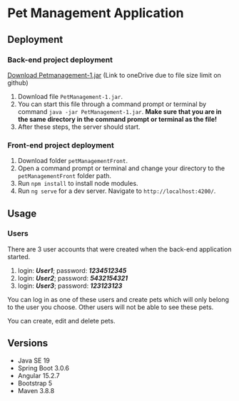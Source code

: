 # Pet Management Application



## Deployment
### Back-end project deployment
[Download Petmanagement-1.jar](https://1drv.ms/u/s!AvuwRw-ytGNpgyRRwQYbRo-16cVk?e=Lohq86) (Link to oneDrive due to file size limit on github)

1. Download file `PetManagement-1.jar`.
2. You can start this file through a command prompt or terminal by command `java -jar PetManagement-1.jar`. 
**Make sure that you are in the same directory in the command prompt or terminal as the file!**
3. After these steps, the server should start.

### Front-end project deployment
1. Download folder `petManagementFront`.
2. Open a command prompt or terminal and change your directory to the `petManagementFront` folder path.
2. Run `npm install` to install node modules.
3. Run `ng serve` for a dev server. Navigate to `http://localhost:4200/`.

## Usage
### Users
There are 3 user accounts that were created when the back-end application started.
1. login: **_User1_**; password: **_1234512345_**
2. login: **_User2_**; password: **_5432154321_**
3. login: **_User3_**; password: **_123123123_**

You can log in as one of these users and create pets which will only belong to the user you choose. Other users will not be able to see these pets.

You can create, edit and delete pets.
## Versions
- Java SE 19
- Spring Boot 3.0.6 
- Angular 15.2.7
- Bootstrap 5
- Maven 3.8.8


